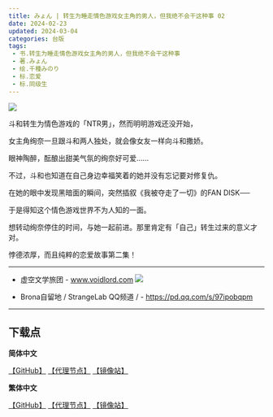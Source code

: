 ```yaml
---
title: みょん | 转生为睡走情色游戏女主角的男人，但我绝不会干这种事 02
date: 2024-02-23
updated: 2024-03-04
categories: 台版
tags: 
 - 书.转生为睡走情色游戏女主角的男人，但我绝不会干这种事
 - 著.みょん
 - 绘.千種みのり
 - 标.恋爱
 - 标.同级生
---
```


![](https://cdn.shopifycdn.net/s/files/1/0613/7030/2681/files/22_20897d6f-abf8-4814-a3bb-0ab4834fb7b9_592x876.jpg)

斗和转生为情色游戏的「NTR男」，然而明明游戏还没开始，

女主角绚奈一旦跟斗和两人独处，就会像女友一样向斗和撒娇。

眼神陶醉，酝酿出甜美气氛的绚奈好可爱……

不过，斗和也知道在自己身边幸福笑着的她并没有忘记要对修复仇。

在她的眼中发现黑暗面的瞬间，突然插叙《我被夺走了一切》的FAN DISK──

于是得知这个情色游戏世界不为人知的一面。

想转动绚奈停住的时间，与她一起前进。那里肯定有「自己」转生过来的意义才对。

悖德浓厚，而且纯粹的恋爱故事第二集！

---

- 虚空文学旅团 -
www.voidlord.com
![](https://jsd.cdn.zzko.cn/gh/Minami926494/EPUB-COVER@main/logo.webp)

- Brona自留地 / StrangeLab QQ频道 / -
https://pd.qq.com/s/97ipobqpm

---

## 下载点

**简体中文**

[【GitHub】](https://raw.githubusercontent.com/qtqtEricChiu/LightSnacks/master/pages/source/24/03/04/t102/%5B%E3%81%BF%E3%82%87%E3%82%93%5D.%E8%BD%AC%E7%94%9F%E4%B8%BA%E7%9D%A1%E8%B5%B0%E6%83%85%E8%89%B2%E6%B8%B8%E6%88%8F%E5%A5%B3%E4%B8%BB%E8%A7%92%E7%9A%84%E7%94%B7%E4%BA%BA%EF%BC%8C%E4%BD%86%E6%88%91%E7%BB%9D%E4%B8%8D%E4%BC%9A%E5%B9%B2%E8%BF%99%E7%A7%8D%E4%BA%8B.02.epub) [【代理节点】](https://mirror.ghproxy.com/https://github.com/qtqtEricChiu/LightSnacks/raw/master/pages/source/24/03/04/t102/%5B%E3%81%BF%E3%82%87%E3%82%93%5D.%E8%BD%AC%E7%94%9F%E4%B8%BA%E7%9D%A1%E8%B5%B0%E6%83%85%E8%89%B2%E6%B8%B8%E6%88%8F%E5%A5%B3%E4%B8%BB%E8%A7%92%E7%9A%84%E7%94%B7%E4%BA%BA%EF%BC%8C%E4%BD%86%E6%88%91%E7%BB%9D%E4%B8%8D%E4%BC%9A%E5%B9%B2%E8%BF%99%E7%A7%8D%E4%BA%8B.02.epub) [【镜像站】](https://hub.nuaa.cf/qtqtEricChiu/LightSnacks/raw/master/pages/source/24/03/04/t102/%5B%E3%81%BF%E3%82%87%E3%82%93%5D.%E8%BD%AC%E7%94%9F%E4%B8%BA%E7%9D%A1%E8%B5%B0%E6%83%85%E8%89%B2%E6%B8%B8%E6%88%8F%E5%A5%B3%E4%B8%BB%E8%A7%92%E7%9A%84%E7%94%B7%E4%BA%BA%EF%BC%8C%E4%BD%86%E6%88%91%E7%BB%9D%E4%B8%8D%E4%BC%9A%E5%B9%B2%E8%BF%99%E7%A7%8D%E4%BA%8B.02.epub)

**繁体中文**

[【GitHub】](https://raw.githubusercontent.com/qtqtEricChiu/LightSnacks/master/pages/source/24/03/04/t102/%5B%E3%81%BF%E3%82%87%E3%82%93%5D.%E8%BD%89%E7%94%9F%E7%82%BA%E7%9D%A1%E8%B5%B0%E6%83%85%E8%89%B2%E9%81%8A%E6%88%B2%E5%A5%B3%E4%B8%BB%E8%A7%92%E7%9A%84%E7%94%B7%E4%BA%BA%EF%BC%8C%E4%BD%86%E6%88%91%E7%B5%95%E4%B8%8D%E6%9C%83%E5%B9%B9%E9%80%99%E7%A8%AE%E4%BA%8B.02.epub) [【代理节点】](https://mirror.ghproxy.com/https://github.com/qtqtEricChiu/LightSnacks/raw/master/pages/source/24/03/04/t102/%5B%E3%81%BF%E3%82%87%E3%82%93%5D.%E8%BD%89%E7%94%9F%E7%82%BA%E7%9D%A1%E8%B5%B0%E6%83%85%E8%89%B2%E9%81%8A%E6%88%B2%E5%A5%B3%E4%B8%BB%E8%A7%92%E7%9A%84%E7%94%B7%E4%BA%BA%EF%BC%8C%E4%BD%86%E6%88%91%E7%B5%95%E4%B8%8D%E6%9C%83%E5%B9%B9%E9%80%99%E7%A8%AE%E4%BA%8B.02.epub) [【镜像站】](https://hub.nuaa.cf/qtqtEricChiu/LightSnacks/raw/master/pages/source/24/03/04/t102/%5B%E3%81%BF%E3%82%87%E3%82%93%5D.%E8%BD%89%E7%94%9F%E7%82%BA%E7%9D%A1%E8%B5%B0%E6%83%85%E8%89%B2%E9%81%8A%E6%88%B2%E5%A5%B3%E4%B8%BB%E8%A7%92%E7%9A%84%E7%94%B7%E4%BA%BA%EF%BC%8C%E4%BD%86%E6%88%91%E7%B5%95%E4%B8%8D%E6%9C%83%E5%B9%B9%E9%80%99%E7%A8%AE%E4%BA%8B.02.epub)